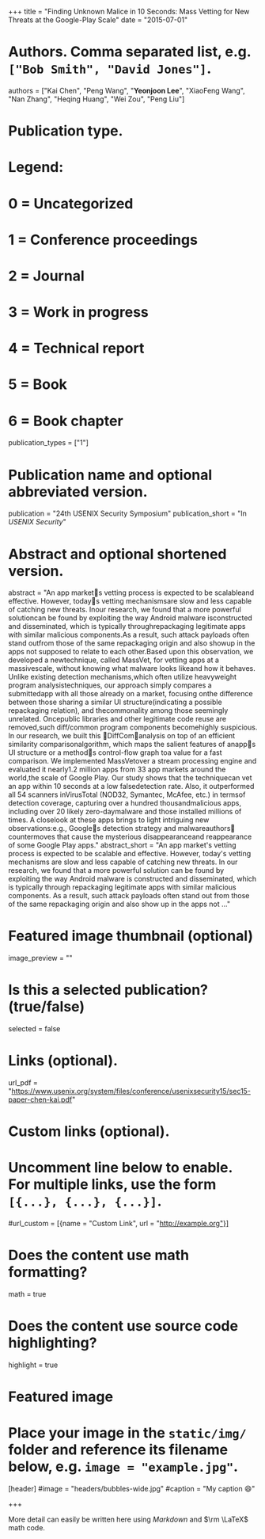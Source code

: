 +++
title = "Finding Unknown Malice in 10 Seconds: Mass Vetting for New Threats at the Google-Play Scale"
date = "2015-07-01"

# Authors. Comma separated list, e.g. `["Bob Smith", "David Jones"]`.
authors = ["Kai Chen",
            "Peng Wang",
            "**Yeonjoon Lee**",
            "XiaoFeng Wang",
            "Nan Zhang",
            "Heqing Huang",
            "Wei Zou",
            "Peng Liu"]

# Publication type.
# Legend:
# 0 = Uncategorized
# 1 = Conference proceedings
# 2 = Journal
# 3 = Work in progress
# 4 = Technical report
# 5 = Book
# 6 = Book chapter
publication_types = ["1"]

# Publication name and optional abbreviated version.
publication = "24th USENIX Security Symposium"
publication_short = "In *USENIX Security*"

# Abstract and optional shortened version.
abstract = "An app markets vetting process is expected to be scalableand effective. However, todays vetting mechanismsare slow and less capable of catching new threats. Inour research, we found that a more powerful solutioncan be found by exploiting the way Android malware isconstructed and disseminated, which is typically throughrepackaging legitimate apps with similar malicious components.As a result, such attack payloads often stand outfrom those of the same repackaging origin and also showup in the apps not supposed to relate to each other.Based upon this observation, we developed a newtechnique, called MassVet, for vetting apps at a massivescale, without knowing what malware looks likeand how it behaves. Unlike existing detection mechanisms,which often utilize heavyweight program analysistechniques, our approach simply compares a submittedapp with all those already on a market, focusing onthe difference between those sharing a similar UI structure(indicating a possible repackaging relation), and thecommonality among those seemingly unrelated. Oncepublic libraries and other legitimate code reuse are removed,such diff/common program components becomehighly suspicious. In our research, we built this DiffComanalysis on top of an efficient similarity comparisonalgorithm, which maps the salient features of anapps UI structure or a methods control-flow graph toa value for a fast comparison. We implemented MassVetover a stream processing engine and evaluated it nearly1.2 million apps from 33 app markets around the world,the scale of Google Play. Our study shows that the techniquecan vet an app within 10 seconds at a low falsedetection rate. Also, it outperformed all 54 scanners inVirusTotal (NOD32, Symantec, McAfee, etc.) in termsof detection coverage, capturing over a hundred thousandmalicious apps, including over 20 likely zero-daymalware and those installed millions of times. A closelook at these apps brings to light intriguing new observations:e.g., Googles detection strategy and malwareauthors countermoves that cause the mysterious disappearanceand reappearance of some Google Play apps."
abstract_short = "An app market's vetting process is expected to be scalable and effective. However, today's vetting mechanisms are slow and less capable of catching new threats. In our research, we found that a more powerful solution can be found by exploiting the way Android malware is constructed and disseminated, which is typically through repackaging legitimate apps with similar malicious components. As a result, such attack payloads often stand out from those of the same repackaging origin and also show up in the apps not ..."

# Featured image thumbnail (optional)
image_preview = ""

# Is this a selected publication? (true/false)
selected = false


# Links (optional).
url_pdf = "https://www.usenix.org/system/files/conference/usenixsecurity15/sec15-paper-chen-kai.pdf"


# Custom links (optional).
#   Uncomment line below to enable. For multiple links, use the form `[{...}, {...}, {...}]`.
#url_custom = [{name = "Custom Link", url = "http://example.org"}]

# Does the content use math formatting?
math = true

# Does the content use source code highlighting?
highlight = true

# Featured image
# Place your image in the `static/img/` folder and reference its filename below, e.g. `image = "example.jpg"`.
[header]
#image = "headers/bubbles-wide.jpg"
#caption = "My caption :smile:"

+++

More detail can easily be written here using *Markdown* and $\rm \LaTeX$ math code.
